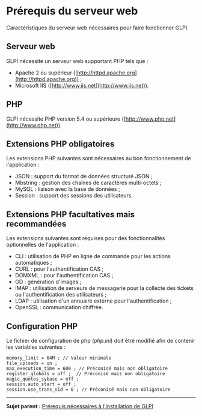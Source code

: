 Prérequis du serveur web
========================

Caractéristiques du serveur web nécessaires pour faire fonctionner GLPI.

Serveur web
-----------

GLPI nécessite un serveur web supportant PHP tels que :

-   Apache 2 ou supérieur ([http://httpd.apache.org](http://httpd.apache.org)) ;
-   Microsoft IIS ([http://www.iis.net](http://www.iis.net)).

PHP
---

GLPI nécessite PHP version 5.4 ou supérieure ([http://www.php.net](http://www.php.net)).

Extensions PHP obligatoires
---------------------------

Les extensions PHP suivantes sont nécessaires au bon fonctionnement de l'application :

-   JSON : support du format de données structuré JSON ;
-   Mbstring : gestion des chaînes de caractères multi-octets ;
-   MySQL : liaison avec la base de données ;
-   Session : support des sessions des utilisateurs.

Extensions PHP facultatives mais recommandées
---------------------------------------------

Les extensions suivantes sont requises pour des fonctionnalités optionnelles de l'application :

-   CLI : utilisation de PHP en ligne de commande pour les actions automatiques ;
-   CURL : pour l'authentification CAS ;
-   DOMXML : pour l'authentification CAS ;
-   GD : génération d'images ;
-   IMAP : utilisation de serveurs de messagerie pour la collecte des tickets ou l'authentification des utilisateurs ;
-   LDAP : utilisation d'un annuaire externe pour l'authentification ;
-   OpenSSL : communication chiffrée.

Configuration PHP
-----------------

Le fichier de configuration de php (*php.ini*) doit être modifié afin de contenir les variables suivantes :

    memory_limit = 64M ; // Valeur minimale
    file_uploads = on ;
    max_execution_time = 600 ; // Préconisé mais non obligatoire
    register_globals = off ;  // Préconisé mais non obligatoire
    magic_quotes_sybase = off ;
    session.auto_start = off ;
    session.use_trans_sid = 0 ; // Préconisé mais non obligatoire

----------------
**Sujet parent :**
[Prérequis nécessaires à l'installation de GLPI](index.php?fr/02_Premiers_pas_avec_GLPI/02_Déployer_GLPI/02_Prérequis/01_Prérequis_nécessaires.md)
